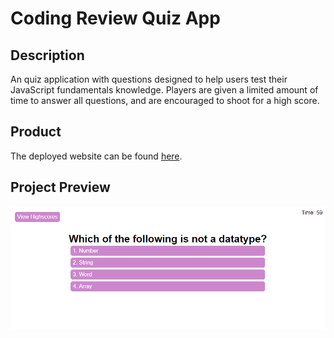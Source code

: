 # Coding Review Quiz App

## Description

An quiz application with questions designed to help users test their JavaScript fundamentals knowledge. Players are given a limited amount of time to answer all questions, and are encouraged to shoot for a high score.

## Product

The deployed website can be found [here](https://ljpeach.github.io/Coding-Review-Quiz-App/).

## Project Preview

![Preview of Completed Website](./assets/images/preview.png)